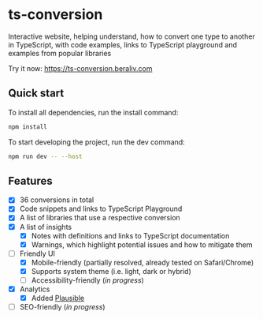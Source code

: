 # ts-conversion

Interactive website, helping understand, how to convert one type to another in TypeScript, with code examples, links to TypeScript playground and examples from popular libraries

Try it now: https://ts-conversion.beraliv.com

## Quick start

To install all dependencies, run the install command:

```bash
npm install
```

To start developing the project, run the dev command:

```bash
npm run dev -- --host
```

## Features

- [x] 36 conversions in total
- [x] Code snippets and links to TypeScript Playground
- [x] A list of libraries that use a respective conversion
- [x] A list of insights
  - [x] Notes with definitions and links to TypeScript documentation
  - [x] Warnings, which highlight potential issues and how to mitigate them
- [ ] Friendly UI
  - [x] Mobile-friendly (partially resolved, already tested on Safari/Chrome)
  - [x] Supports system theme (i.e. light, dark or hybrid)
  - [ ] Accessibility-friendly (_in progress_)
- [x] Analytics
  - [x] Added [Plausible](https://plausible.io/ts-conversion.beraliv.com)
- [ ] SEO-friendly (_in progress_)
